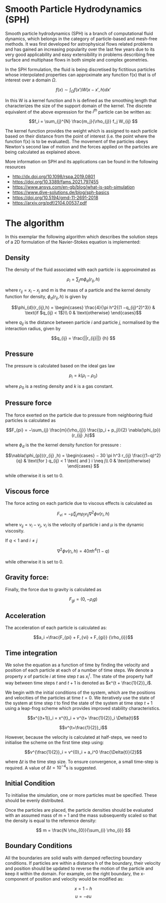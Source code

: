 # Smooth Particle Hydrodynamics (SPH)
Smooth particle hydrodynamics (SPH) is a branch of computational fluid dynamics, which belongs in the category of particle-based and mesh-free methods. It was first developed for astrophysical flows related problems and has gained an increasing popularity over the last few years due to its very good applicability and easy extensibility in problems describing free surface and multiphase flows in both simple and complex geometries.

In the SPH formulation, the fluid is being discretised by fictitious particles whose interpolated properties can approximate any function f(x) that is of interest over a domain $\Omega$.


$$f(x) \sim \int_{\Omega} f(x')W(x-x',h)dx'$$


In this  W is a kernel function and h is defined as the smoothing length that characterizes the size of the support domain of the kernel. The discrete equivalent of the above expression for the $i^{th}$ particle can be written as:

$$f_i = \sum_{j}^{N} \frac{m_j}{\rho_{j}} f_j W_{ij} $$

The kernel function provides the weight which is assigned to each particle based on their distance from the point of interest (i.e. the point where the function f(x) is to be evaluated). The movement of the particles obeys Newton's second law of motion and the forces applied on the particles are being calculated as explained above.

More information on SPH and its applications can be found in the following resources

- http://dx.doi.org/10.1098/rspa.2019.0801
- https://doi.org/10.3389/fams.2021.797455
- https://www.ansys.com/en-gb/blog/what-is-sph-simulation
- https://www.dive-solutions.de/blog/sph-basics
- https://doi.org/10.5194/gmd-11-2691-2018
- https://arxiv.org/pdf/2104.00537.pdf

# The algorithm
In this exemplar the following algorithm which describes the solution steps of a 2D formulation of the Navier-Stokes equation is implemented:

## Density 

The density of the fluid associated with each particle i is approximated as

$$\rho_i = \sum_{j} m \phi_d(r_{ij} ,h)  $$

where $r_{ij} = x_{i} −x_{j}$ and $m$ is the mass of a particle and the kernel density function for density, $\phi_{d}(r_{ij},h)$ is given by 

$$\phi_{d}(r_{ij},h) = \begin{cases}
\frac{4}{\pi h^2{(1 −q_{ij}^2)^3}} & \text{if $q_{ij} < 1$}\\
0 & \text{otherwise} 
\end{cases}$$

where $q_{ij}$ is the distance between particle $i$ and particle $j$, normalised by the interaction radius, given by

$$q_{ij} = \frac{||r_{ij}||} {h} $$
 
## Pressure

The pressure is calculated based on the ideal gas law

$$p_i = k(\rho_{i} −\rho_{0})$$

where $\rho_{0}$ is a resting density and $k$ is a gas constant.


## Pressure force

The force exerted on the particle due to pressure from neighboring fluid particles is calculated as

$$F_{pi} = −\sum_{j} \frac{m}{\rho_{j}} \frac{(p_i + p_j)}{2} \nabla(\phi_{p})(r_{ij} ,h)$$ 

where $\phi_d$ is the the kernel density function for pressure :

$$\nabla(\phi_{p})(r_{ij} ,h) = \begin{cases}
− 30 \pi h^3 r_{ij} \frac{(1−q)^2}{q} & \text{for } q_{ij} < 1 \text{ and } i \neq j\\
0 & \text{otherwise}
\end{cases}
$$

while otherwise it is set to 0.

## Viscous force

The force acting on each particle due to viscous effects is calculated as

$$F_{vi} = −\mu \sum_{j} m\rho_{j} v_{ij} \nabla^{2} \phi v(r_i,h)$$

where $v_{ij} = v_i −v_j$, $v_{i}$ is the velocity of particle i and $\mu$ is the dynamic viscosity.

If $q \lt 1$ and $i \neq j$

$$\nabla^{2} \phi v(r_i,h) = 40 \pi h^4 (1 −q)$$

while otherwise it is set to 0.

## Gravity force: 

Finally, the force due to gravity is calculated as

$$F_{gi} = (0, −\rho_{i}g)$$

## Acceleration

The acceleration of each particle is calculated as:

$$a_i =\frac{F_{pi} + F_{vi} + F_{gi}} {\rho_{i}}$$

## Time integration

We solve the equation as a function of time by finding the velocity and position of each particle at each of a number of time steps. We denote a property $x$ of particle $i$ at time step $t$ as $x^{t}_i$. The state of the property half way between time steps $t$ and $t + 1$ is denoted as $x^{t + \frac{1}{2}}_i$.

We begin with the initial conditions of the system, which are the positions and velocities of the particles at time $t = 0$. We iteratively use the state of the system at time step $t$ to find the state of the system at time step $t + 1$ using a leap-frog scheme which provides improved stability characteristics.


$$x^{(t+1)}_i = x^{t}_i + v^{t+ \frac{1}{2}}_i \Delta{t}$$

$$v^{t+\frac{1}{2}}_i$$


However, because the velocity is calculated at half-steps, we need to initialise the scheme on the first time step using:

$$v^{\frac{1}{2}}_i = v^{0}_i + a_i^0 \frac{\Delta{t}}{2}$$

where $∆t$ is the time step size. To ensure convergence, a small time-step is required. A value of $∆t = 10^{−4}$s is suggested.


## Initial Condition

To initialise the simulation, one or more particles must be specified. These should be evenly distributed. 

Once the particles are placed, the particle densities should be evaluated with an assumed mass of m = 1 and the mass subsequently scaled so that the density is equal to the reference density:

$$ m = \frac{N \rho_{0}}{\sum_{i} \rho_{i}} $$

##  Boundary Conditions
All the boundaries are solid walls with damped reflecting boundary conditions. If particles are within a distance h of the boundary, their velocity and position should be updated to reverse the motion of the particle and keep it within the domain. For example, on the right boundary, the x-component of position and velocity would be modified as:

$$ x  = 1 - h $$
$$ u  = - eu $$ 